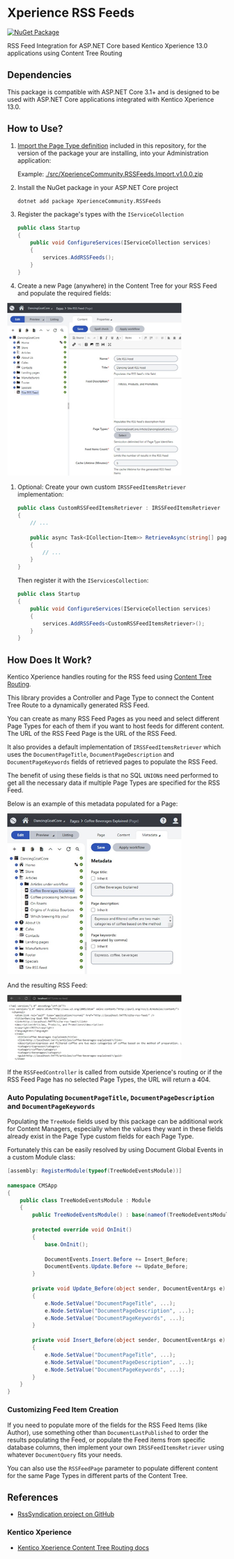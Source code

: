 # Xperience RSS Feeds

[![NuGet Package](https://img.shields.io/nuget/v/XperienceCommunity.RSSFeeds.svg)](https://www.nuget.org/packages/XperienceCommunity.RSSFeeds)

RSS Feed Integration for ASP.NET Core based Kentico Xperience 13.0 applications using Content Tree Routing

## Dependencies

This package is compatible with ASP.NET Core 3.1+ and is designed to be used with ASP.NET Core applications integrated with Kentico Xperience 13.0.

## How to Use?

1. [Import the Page Type definition](https://docs.xperience.io/deploying-websites/exporting-and-importing-sites/importing-a-site-or-objects) included in this repository, for the version of the package your are installing, into your Administration application:

   Example: [./src/XperienceCommunity.RSSFeeds.Import.v1.0.0.zip](./src/XperienceCommunity.RSSFeeds.Import.v1.0.0.zip)

1. Install the NuGet package in your ASP.NET Core project

   ```bash
   dotnet add package XperienceCommunity.RSSFeeds
   ```

1. Register the package's types with the `IServiceCollection`

   ```csharp
   public class Startup
   {
       public void ConfigureServices(IServiceCollection services)
       {
           services.AddRSSFeeds();
       }
   }
   ```

1. Create a new Page (anywhere) in the Content Tree for your RSS Feed and populate the required fields:

<a href="./images/01-new-rss-page-in-content-tree.jpg">
    <img src="./images/01-new-rss-page-in-content-tree.jpg" alt="New RSS Page in Content Tree" width="400" />
</a>

1. Optional: Create your own custom `IRSSFeedItemsRetriever` implementation:

   ```csharp
   public class CustomRSSFeedItemsRetriever : IRSSFeedItemsRetriever
   {
       // ...

       public async Task<ICollection<Item>> RetrieveAsync(string[] pageTypes, int count, CancellationToken token)
       {
           // ...
       }
   }
   ```

   Then register it with the `IServicesCollection`:

   ```csharp
   public class Startup
   {
       public void ConfigureServices(IServiceCollection services)
       {
           services.AddRSSFeeds<CustomRSSFeedItemsRetriever>();
       }
   }
   ```

## How Does It Work?

Kentico Xperience handles routing for the RSS feed using [Content Tree Routing](https://docs.xperience.io/developing-websites/implementing-routing/content-tree-based-routing).

This library provides a Controller and Page Type to connect the Content Tree Route to a dynamically generated RSS Feed.

You can create as many RSS Feed Pages as you need and select different Page Types for each of them if you want to host feeds for different content. The URL of the RSS Feed Page is the URL of the RSS Feed.

It also provides a default implementation of `IRSSFeedItemsRetriever` which uses the `DocumentPageTitle`, `DocumentPageDescription` and `DocumentPageKeywords` fields of retrieved pages to populate the RSS Feed.

The benefit of using these fields is that no SQL `UNION`s need performed to get all the necessary data if multiple Page Types are specified for the RSS Feed.

Below is an example of this metadata populated for a Page:

<a href="./images/02-article-in-content-tree-with-metadata.jpg">
    <img src="./images/02-article-in-content-tree-with-metadata.jpg" alt="Article Page in Content Tree with Metadata" width="400" />
</a>

And the resulting RSS Feed:

<a href="./images/03-example-rss-feed-content.jpg">
    <img src="./images/03-example-rss-feed-content.jpg" alt="Generated RSS Feed" width="400" />
</a>

If the `RSSFeedController` is called from outside Xperience's routing or if the RSS Feed Page has no selected Page Types, the URL will return a 404.

### Auto Populating `DocumentPageTitle`, `DocumentPageDescription` and `DocumentPageKeywords`

Populating the `TreeNode` fields used by this package can be additional work for Content Managers, especially when
the values they want in these fields already exist in the Page Type custom fields for each Page Type.

Fortunately this can be easily resolved by using Document Global Events in a custom Module class:

```csharp
[assembly: RegisterModule(typeof(TreeNodeEventsModule))]

namespace CMSApp
{
    public class TreeNodeEventsModule : Module
    {
        public TreeNodeEventsModule() : base(nameof(TreeNodeEventsModule)) { }

        protected override void OnInit()
        {
            base.OnInit();

            DocumentEvents.Insert.Before += Insert_Before;
            DocumentEvents.Update.Before += Update_Before;
        }

        private void Update_Before(object sender, DocumentEventArgs e)
        {
            e.Node.SetValue("DocumentPageTitle", ...);
            e.Node.SetValue("DocumentPageDescription", ...);
            e.Node.SetValue("DocumentPageKeywords", ...);
        }

        private void Insert_Before(object sender, DocumentEventArgs e)
        {
            e.Node.SetValue("DocumentPageTitle", ...);
            e.Node.SetValue("DocumentPageDescription", ...);
            e.Node.SetValue("DocumentPageKeywords", ...);
        }
    }
}
```

### Customizing Feed Item Creation

If you need to populate more of the fields for the RSS Feed Items (like Author), use something other than `DocumentLastPublished` to order the results populating the Feed, or populate the Feed items from specific database columns, then implement your own `IRSSFeedItemsRetriever` using whatever `DocumentQuery` fits your needs.

You can also use the `RSSFeedPage` parameter to populate different content for the same Page Types in different parts of the Content Tree.

## References

- [RssSyndication project on GitHub](https://github.com/shawnwildermuth/RssSyndication)

### Kentico Xperience

- [Kentico Xperience Content Tree Routing docs](https://docs.xperience.io/developing-websites/implementing-routing/content-tree-based-routing)
